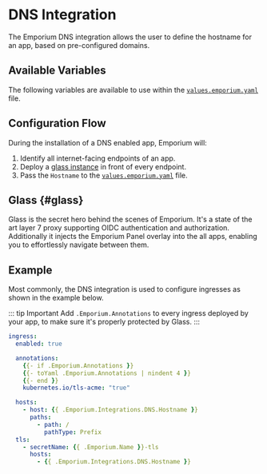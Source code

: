 # DNS Integration

The Emporium DNS integration allows the user to define the hostname for an app, based on pre-configured domains.

## Available Variables

The following variables are available to use within the [`values.emporium.yaml`](../values-emporium-yaml) file.

<!--@include: ./dns-variables.md-->

## Configuration Flow

During the installation of a DNS enabled app, Emporium will:

1. Identify all internet-facing endpoints of an app.
2. Deploy a [glass instance](#glass) in front of every endpoint.
3. Pass the `Hostname` to the [`values.emporium.yaml`](../values-emporium-yaml) file.

## Glass {#glass}

Glass is the secret hero behind the scenes of Emporium. It's a state of the art layer 7 proxy supporting OIDC authentication and authorization.
Additionally it injects the Emporium Panel overlay into the all apps, enabling you to effortlessly navigate between them.

## Example

Most commonly, the DNS integration is used to configure ingresses as shown in the example below.

::: tip Important
Add `.Emporium.Annotations` to every ingress deployed by your app, to make sure it's properly protected by Glass.
:::

```yaml
ingress:
  enabled: true

  annotations:
    {{- if .Emporium.Annotations }}
    {{- toYaml .Emporium.Annotations | nindent 4 }}
    {{- end }}
    kubernetes.io/tls-acme: "true"

  hosts:
    - host: {{ .Emporium.Integrations.DNS.Hostname }}
      paths:
        - path: /
          pathType: Prefix
  tls:
    - secretName: {{ .Emporium.Name }}-tls
      hosts:
        - {{ .Emporium.Integrations.DNS.Hostname }}
```
